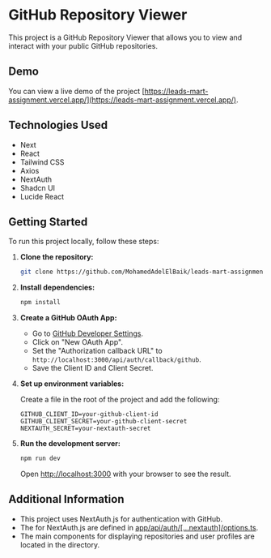 # GitHub Repository Viewer

This project is a GitHub Repository Viewer that allows you to view and interact with your public GitHub repositories.

## Demo


You can view a live demo of the project [https://leads-mart-assignment.vercel.app/](https://leads-mart-assignment.vercel.app/).

## Technologies Used

- Next
- React
- Tailwind CSS
- Axios
- NextAuth
- Shadcn UI
- Lucide React

## Getting Started

To run this project locally, follow these steps:

1. **Clone the repository:**

   ```sh
   git clone https://github.com/MohamedAdelElBaik/leads-mart-assignment-next.git
   ```

2. **Install dependencies:**

   ```sh
   npm install
   ```

3. **Create a GitHub OAuth App:**

   - Go to [GitHub Developer Settings](https://github.com/settings/developers).
   - Click on "New OAuth App".
   - Set the "Authorization callback URL" to `http://localhost:3000/api/auth/callback/github`.
   - Save the Client ID and Client Secret.

4. **Set up environment variables:**

   Create a file in the root of the project and add the following:

   ```env
   GITHUB_CLIENT_ID=your-github-client-id
   GITHUB_CLIENT_SECRET=your-github-client-secret
   NEXTAUTH_SECRET=your-nextauth-secret
   ```

5. **Run the development server:**

   ```sh
   npm run dev
   ```

   Open [http://localhost:3000](http://localhost:3000) with your browser to see the result.

## Additional Information

- This project uses NextAuth.js for authentication with GitHub.
- The for NextAuth.js are defined in [app/api/auth/[...nextauth]/options.ts](app/api/auth/[...nextauth]/options.ts).
- The main components for displaying repositories and user profiles are located in the directory.
